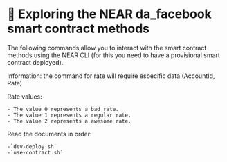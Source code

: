 # 📑 Exploring the NEAR da_facebook smart contract methods

The following commands allow you to interact with the smart contract methods using the NEAR CLI (for this you need to have a provisional smart contract deployed).

Information: the command for rate will require especific data (AccountId, Rate)

Rate values:

    - The value 0 represents a bad rate.
    - The value 1 represents a regular rate.
    - The value 2 represents a awesome rate.

Read the documents in order:

    -`dev-deploy.sh`
    -`use-contract.sh`
